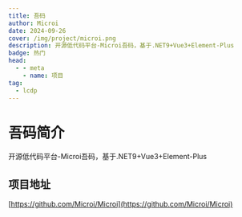 ```yaml
---
title: 吾码
author: Microi
date: 2024-09-26
cover: /img/project/microi.png
description: 开源低代码平台-Microi吾码，基于.NET9+Vue3+Element-Plus
badge: 热门
head:
  - - meta
    - name: 项目
tag:
  - lcdp
---
```



# 吾码简介
开源低代码平台-Microi吾码，基于.NET9+Vue3+Element-Plus
## 项目地址
[https://github.com/Microi/Microi](https://github.com/Microi/Microi)